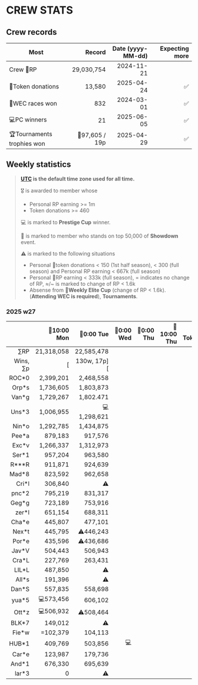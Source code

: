 # CREW STATS

## Crew records
|Most|Record|Date (yyyy-MM-dd)|Expecting more|
|--|--:|--:|--:|
|Crew 📘RP|29,030,754|2024-11-21|
|📘Token donations|13,580|2025-04-24|✅️|
|🔶WEC races won|832|2024-03-01|✅️|
|💻PC winners|21|2025-06-05|✅️|
|🏆Tournaments trophies won|🥈97,605 / 19p|2025-04-29|✅️|

## Weekly statistics
> **[UTC](https://en.wikipedia.org/wiki/Utc) is the default time zone used for all time.**
> 
> 🎖️ is awarded to member whose
> - Personal RP earning >= 1m
> - Token donations >= 460
>
> 💻 is marked to **Prestige Cup** winner.
>
> 🎁 is marked to member who stands on top 50,000 of **Showdown** event.
>
> ⚠️ is marked to the following situations
> - Personal 📘token donations < 150 (1st half season), < 300 (full season) and Personal RP earning < 667k (full season)
> - Personal 📘RP earning < 333k (full season), = indicates no change of RP, ≈/~ is marked to change of RP < 1.6k
> - Absense from 🔶**Weekly Elite Cup** (change of RP < 1.6k). (**Attending WEC is required**), **Tournaments**.

### 2025 w27
||🔶10:00 Mon|🔶0:00 Tue|🔶0:00 Wed|🔶0:00 Thu|📘10:00 Thu|📘Tokens|🔶0:00 Fri|🔶9:59 Fri|
|--:|--:|--:|--:|--:|--:|--:|--:|--:|
|&#x2211;RP|21,318,058|22,585,478|
|Wins, &#x2211;p|[|130w, 17p][|
|ROC*0|2,399,201|2,468,558|
|Orp*s|1,736,605|1,803,873|
|Van*g|1,729,267|1,802.471|
|Uns*3|1,006,955|💻1,298,621|
|Nin*o|1,292,785|1,434,875|
|Pee*a|879,183|917,576|
|Exc*v|1,266,337|1,312,973|
|Ser*1|957,204|963,580|
|R***R|911,871|924,639|
|Mad*8|823,592|962,658|
|Cri*l|306,840|⚠️|
|pnc*2|795,219|831,317|
|Geg*g|723,189|753,916|
|zer*l|651,154|688,311|
|Cha*e|445,807|477,101|
|Nex*t|445,795|⚠️446,243|
|Por*e|435,596|⚠️436,686|
|Jav*V|504,443|506,943|
|Cra*L|227,769|263,431|
|LIL*L|487,850|⚠️|
|All*s|191,396|⚠️|
|Dan*S|557,835|558,698|
|yua*5|💻573,456|606,102|
|Ott*z|💻506,932|⚠️508,464|
|BLK*7|149,012|⚠️|
|Fie*w|=102,379|104,113|
|HUB*1|409,769|503,856|💻
|Car*e|123,987|179,736|
|And*1|676,330|695,639|
|lar*3|0|⚠️|
